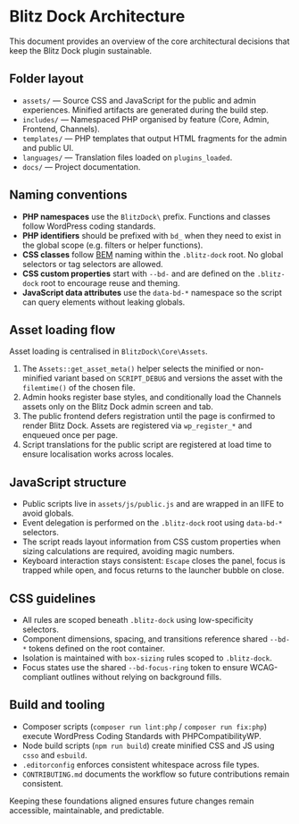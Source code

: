 # Blitz Dock Architecture

This document provides an overview of the core architectural decisions that keep the Blitz Dock plugin sustainable.

## Folder layout

- `assets/` — Source CSS and JavaScript for the public and admin experiences. Minified artifacts are generated during the build step.
- `includes/` — Namespaced PHP organised by feature (Core, Admin, Frontend, Channels).
- `templates/` — PHP templates that output HTML fragments for the admin and public UI.
- `languages/` — Translation files loaded on `plugins_loaded`.
- `docs/` — Project documentation.

## Naming conventions

- **PHP namespaces** use the `BlitzDock\` prefix. Functions and classes follow WordPress coding standards.
- **PHP identifiers** should be prefixed with `bd_` when they need to exist in the global scope (e.g. filters or helper functions).
- **CSS classes** follow [BEM](http://getbem.com/) naming within the `.blitz-dock` root. No global selectors or tag selectors are allowed.
- **CSS custom properties** start with `--bd-` and are defined on the `.blitz-dock` root to encourage reuse and theming.
- **JavaScript data attributes** use the `data-bd-*` namespace so the script can query elements without leaking globals.

## Asset loading flow

Asset loading is centralised in `BlitzDock\Core\Assets`.

1. The `Assets::get_asset_meta()` helper selects the minified or non-minified variant based on `SCRIPT_DEBUG` and versions the asset with the `filemtime()` of the chosen file.
2. Admin hooks register base styles, and conditionally load the Channels assets only on the Blitz Dock admin screen and tab.
3. The public frontend defers registration until the page is confirmed to render Blitz Dock. Assets are registered via `wp_register_*` and enqueued once per page.
4. Script translations for the public script are registered at load time to ensure localisation works across locales.

## JavaScript structure

- Public scripts live in `assets/js/public.js` and are wrapped in an IIFE to avoid globals.
- Event delegation is performed on the `.blitz-dock` root using `data-bd-*` selectors.
- The script reads layout information from CSS custom properties when sizing calculations are required, avoiding magic numbers.
- Keyboard interaction stays consistent: `Escape` closes the panel, focus is trapped while open, and focus returns to the launcher bubble on close.

## CSS guidelines

- All rules are scoped beneath `.blitz-dock` using low-specificity selectors.
- Component dimensions, spacing, and transitions reference shared `--bd-*` tokens defined on the root container.
- Isolation is maintained with `box-sizing` rules scoped to `.blitz-dock`.
- Focus states use the shared `--bd-focus-ring` token to ensure WCAG-compliant outlines without relying on background fills.

## Build and tooling

- Composer scripts (`composer run lint:php` / `composer run fix:php`) execute WordPress Coding Standards with PHPCompatibilityWP.
- Node build scripts (`npm run build`) create minified CSS and JS using `csso` and `esbuild`.
- `.editorconfig` enforces consistent whitespace across file types.
- `CONTRIBUTING.md` documents the workflow so future contributions remain consistent.

Keeping these foundations aligned ensures future changes remain accessible, maintainable, and predictable.